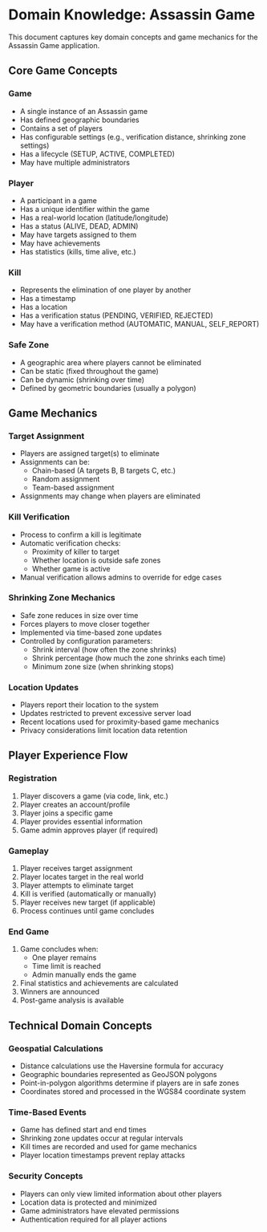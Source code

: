 # Domain Knowledge: Assassin Game

This document captures key domain concepts and game mechanics for the Assassin Game application.

## Core Game Concepts

### Game
- A single instance of an Assassin game
- Has defined geographic boundaries
- Contains a set of players
- Has configurable settings (e.g., verification distance, shrinking zone settings)
- Has a lifecycle (SETUP, ACTIVE, COMPLETED)
- May have multiple administrators

### Player
- A participant in a game
- Has a unique identifier within the game
- Has a real-world location (latitude/longitude)
- Has a status (ALIVE, DEAD, ADMIN)
- May have targets assigned to them
- May have achievements
- Has statistics (kills, time alive, etc.)

### Kill
- Represents the elimination of one player by another
- Has a timestamp
- Has a location
- Has a verification status (PENDING, VERIFIED, REJECTED)
- May have a verification method (AUTOMATIC, MANUAL, SELF_REPORT)

### Safe Zone
- A geographic area where players cannot be eliminated
- Can be static (fixed throughout the game)
- Can be dynamic (shrinking over time)
- Defined by geometric boundaries (usually a polygon)

## Game Mechanics

### Target Assignment
- Players are assigned target(s) to eliminate
- Assignments can be:
  - Chain-based (A targets B, B targets C, etc.)
  - Random assignment
  - Team-based assignment
- Assignments may change when players are eliminated

### Kill Verification
- Process to confirm a kill is legitimate
- Automatic verification checks:
  - Proximity of killer to target
  - Whether location is outside safe zones
  - Whether game is active
- Manual verification allows admins to override for edge cases

### Shrinking Zone Mechanics
- Safe zone reduces in size over time
- Forces players to move closer together
- Implemented via time-based zone updates
- Controlled by configuration parameters:
  - Shrink interval (how often the zone shrinks)
  - Shrink percentage (how much the zone shrinks each time)
  - Minimum zone size (when shrinking stops)

### Location Updates
- Players report their location to the system
- Updates restricted to prevent excessive server load
- Recent locations used for proximity-based game mechanics
- Privacy considerations limit location data retention

## Player Experience Flow

### Registration
1. Player discovers a game (via code, link, etc.)
2. Player creates an account/profile
3. Player joins a specific game
4. Player provides essential information
5. Game admin approves player (if required)

### Gameplay
1. Player receives target assignment
2. Player locates target in the real world
3. Player attempts to eliminate target
4. Kill is verified (automatically or manually)
5. Player receives new target (if applicable)
6. Process continues until game concludes

### End Game
1. Game concludes when:
   - One player remains
   - Time limit is reached
   - Admin manually ends the game
2. Final statistics and achievements are calculated
3. Winners are announced
4. Post-game analysis is available

## Technical Domain Concepts

### Geospatial Calculations
- Distance calculations use the Haversine formula for accuracy
- Geographic boundaries represented as GeoJSON polygons
- Point-in-polygon algorithms determine if players are in safe zones
- Coordinates stored and processed in the WGS84 coordinate system

### Time-Based Events
- Game has defined start and end times
- Shrinking zone updates occur at regular intervals
- Kill times are recorded and used for game mechanics
- Player location timestamps prevent replay attacks

### Security Concepts
- Players can only view limited information about other players
- Location data is protected and minimized
- Game administrators have elevated permissions
- Authentication required for all player actions 